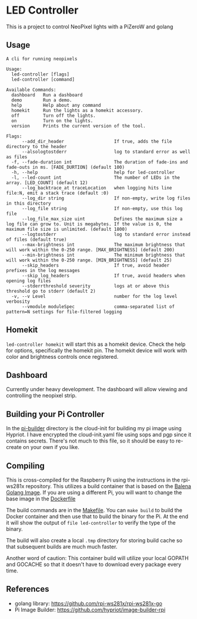 # LED Controller

This is a project to control NeoPixel lights with a PiZeroW and golang

## Usage

```
A cli for running neopixels

Usage:
  led-controller [flags]
  led-controller [command]

Available Commands:
  dashboard   Run a dashboard
  demo        Run a demo.
  help        Help about any command
  homekit     Run the lights as a homekit accessory.
  off         Turn off the lights.
  on          Turn on the lights.
  version     Prints the current version of the tool.

Flags:
      --add_dir_header                   If true, adds the file directory to the header
      --alsologtostderr                  log to standard error as well as files
  -f, --fade-duration int                The duration of fade-ins and fade-outs in ms. [FADE_DURTION] (default 100)
  -h, --help                             help for led-controller
  -l, --led-count int                    The number of LEDs in the array. [LED_COUNT] (default 12)
      --log_backtrace_at traceLocation   when logging hits line file:N, emit a stack trace (default :0)
      --log_dir string                   If non-empty, write log files in this directory
      --log_file string                  If non-empty, use this log file
      --log_file_max_size uint           Defines the maximum size a log file can grow to. Unit is megabytes. If the value is 0, the maximum file size is unlimited. (default 1800)
      --logtostderr                      log to standard error instead of files (default true)
      --max-brightness int               The maximum brightness that will work within the 0-250 range. [MAX_BRIGHTNESS] (default 200)
      --min-brightness int               The minimum brightness that will work within the 0-250 range. [MIN_BRIGHTNESS] (default 25)
      --skip_headers                     If true, avoid header prefixes in the log messages
      --skip_log_headers                 If true, avoid headers when opening log files
      --stderrthreshold severity         logs at or above this threshold go to stderr (default 2)
  -v, --v Level                          number for the log level verbosity
      --vmodule moduleSpec               comma-separated list of pattern=N settings for file-filtered logging
```

## Homekit

`led-controller homekit` will start this as a homekit device. Check the help for options, specifically the homekit pin. The homekit device will work with color and brightness controls once registered.

## Dashboard

Currently under heavy development. The dashboard will allow viewing and controlling the neopixel strip.

## Building your Pi Controller

In the [pi-builder](pi-builder) directory is the cloud-init for building my pi image using Hypriot. I have encrypted the cloud-init.yaml file using sops and pgp since it contains secrets. There's not much to this file, so it should be easy to re-create on your own if you like.

## Compiling

This is cross-compiled for the Raspberry Pi using the instructions in the rpi-ws281x repository. This utilizes a build container that is based on the [Balena Golang Image](https://registry.hub.docker.com/r/balenalib/raspberry-pi-golang). If you are using a different Pi, you will want to change the base image in the [Dockerfile](Dockerfile)

The build commands are in the [Makefile](Makefile). You can `make build` to build the Docker container and then use that to build the binary for the Pi. At the end it will show the output of `file led-controller` to verify the type of the binary.

The build will also create a local `.tmp` directory for storing build cache so that subsequent builds are much much faster.

Another word of caution: This container build will utilize your local GOPATH and GOCACHE so that it doesn't have to download every package every time.

## References

- golang library: https://github.com/rpi-ws281x/rpi-ws281x-go
- Pi Image Builder: https://github.com/hypriot/image-builder-rpi
